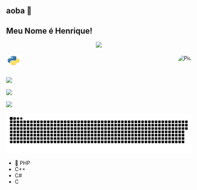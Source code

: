 ## aoba 👋

## Meu Nome é Henrique!
 


 
<div align="center">
 
  <a href="https://github.com/henricorico">

 
  <img height="180em" src="https://github-readme-stats.vercel.app/api?username=henricorico&show_icons=true&theme=dracula&include_all_commits=true&count_private=true"/>
 
</div>
 
<div style="display: inline_block"><br>
 
  <img align="center" alt="Python" height="30" width="40" src="https://raw.githubusercontent.com/devicons/devicon/master/icons/python/python-original.svg">
 
  <img align="right" alt="Pic" height="150" style="border-radius:50px;" src="https://cdn.discordapp.com/attachments/907141906604105778/916175980069015572/tumblr_4360ab6b53f352cf9d6e10e1dcc7364d_68ffd082_1280.jpg">
 
</div>
 

 
  ##
 

 
<div> 
 
  <a href="https://www.youtube.com/channel/UCOFFn2TtSirI9dlAOfm-CXw" target="_blank"><img src="https://img.shields.io/badge/YouTube-FF0000?style=for-the-badge&logo=youtube&logoColor=white" target="_blank"></a>
 
 <a href="https://discord.gg/ztGZeZECN6" target="_blank"><img src="https://img.shields.io/badge/Discord-7289DA?style=for-the-badge&logo=discord&logoColor=white" target="_blank"></a> 
 
  <a href = "mailto:hklima123@gmail.com"><img src="https://img.shields.io/badge/-Gmail-%23333?style=for-the-badge&logo=gmail&logoColor=white" target="_blank"></a>
 

 
 ![Snake animation](https://github.com/kitsunebishi/kitsunebishi/blob/output/github-contribution-grid-snake.svg)
 

 
- 🐘 PHP
- C++
- C#
- C
